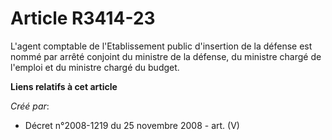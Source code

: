 # Article R3414-23

L'agent comptable de l'Etablissement public d'insertion de la défense est nommé par arrêté conjoint du ministre de la
défense, du ministre chargé de l'emploi et du ministre chargé du budget.

**Liens relatifs à cet article**

_Créé par_:

  - Décret n°2008-1219 du 25 novembre 2008 - art. (V)
